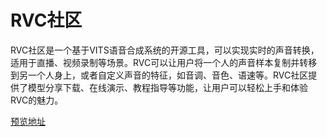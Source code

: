 # RVC社区

RVC社区是一个基于VITS语音合成系统的开源工具，可以实现实时的声音转换，适用于直播、视频录制等场景。RVC可以让用户将一个人的声音样本复制并转移到另一个人身上，或者自定义声音的特征，如音调、音色、语速等。RVC社区提供了模型分享下载、在线演示、教程指导等功能，让用户可以轻松上手和体验RVC的魅力。

[预览地址](https://rvc.top/#/)
